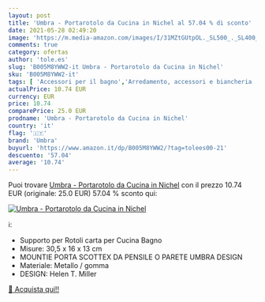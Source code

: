 ```yaml
---
layout: post
title: 'Umbra - Portarotolo da Cucina in Nichel al 57.04 % di sconto'
date: 2021-05-28 02:49:20
image: 'https://m.media-amazon.com/images/I/31MZtGUtpOL._SL500_._SL400_.jpg'
comments: true
category: ofertas
author: 'tole.es'
slug: 'B005M8YWW2-it Umbra - Portarotolo da Cucina in Nichel'
sku: 'B005M8YWW2-it'
tags: [ 'Accessori per il bagno','Arredamento, accessori e biancheria  per il bagno','Casa e cucina','Contenitori e barattoli','Dosatori e porta dosatori','Porta carta da cucina','Portaoggetti e supporti','Utensili da cucina','umbra', ]
actualPrice: 10.74 EUR
currency: EUR
price: 10.74
comparePrice: 25.0 EUR
prodname: 'Umbra - Portarotolo da Cucina in Nichel'
country: 'it'
flag: '🇮🇹'
brand: 'Umbra'
buyurl: 'https://www.amazon.it/dp/B005M8YWW2/?tag=tolees00-21'
descuento: '57.04'
average: '10.74'
---
```


Puoi trovare [Umbra - Portarotolo da Cucina in Nichel](https://www.amazon.it/dp/B005M8YWW2/?tag=tolees00-21) con il prezzo 10.74 EUR (originale: 25.0 EUR) 57.04 % sconto qui:

[![Umbra - Portarotolo da Cucina in Nichel](https://m.media-amazon.com/images/I/31MZtGUtpOL._SL500_._SL400_.jpg)](https://www.amazon.it/dp/B005M8YWW2/?tag=tolees00-21)

ℹ️:

- Supporto per Rotoli carta per Cucina Bagno
- Misure: 30,5 x 16 x 13 cm
- MOUNTIE PORTA SCOTTEX DA PENSILE O PARETE UMBRA DESIGN
- Materiale: Metallo / gomma
- DESIGN: Helen T. Miller

[🛒 Acquista qui!!](https://www.amazon.it/dp/B005M8YWW2/?tag=tolees00-21)
